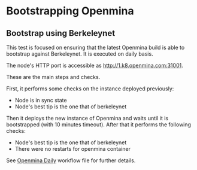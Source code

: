 # Bootstrapping Openmina

## Bootstrap using Berkeleynet

This test is focused on ensuring that the latest Openmina build is able to
bootstrap against Berkeleynet. It is executed on daily basis.

The node's HTTP port is accessible as http://1.k8.openmina.com:31001.

These are the main steps and checks.

First, it performs some checks on the instance deployed previously:
- Node is in sync state
- Node's best tip is the one that of berkeleynet

Then it deploys the new instance of Openmina and waits until it is bootstrapped
(with 10 minutes timeout). After that it performs the following checks:

- Node's best tip is the one that of berkeleynet
- There were no restarts for openmina container


See [Openmina Daily](../../.github/workflows/daily.yaml) workflow file for
further details.

